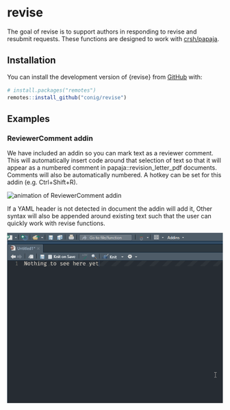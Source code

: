 
<!-- README.md is generated from README.Rmd. Please edit that file -->

# revise

<!-- badges: start -->
<!-- badges: end -->

The goal of revise is to support authors in responding to revise and
resubmit requests. These functions are designed to work with
[crsh/papaja](https://github.com/crsh/papaja).

## Installation

You can install the development version of {revise} from
[GitHub](https://github.com/conig/revise) with:

``` r
# install.packages("remotes")
remotes::install_github("conig/revise")
```

## Examples

### ReviewerComment addin

We have included an addin so you can mark text as a reviewer comment.
This will automatically insert code around that selection of text so
that it will appear as a numbered comment in papaja::revision_letter_pdf
documents. Comments will also be automatically numbered. A hotkey can be
set for this addin (e.g. Ctrl+Shift+R).

![animation of ReviewerComment
addin](man/figures/README/ReviewerComment.gif)

If a YAML header is not detected in document the addin will add it,
Other syntax will also be appended around existing text such that the
user can quickly work with revise functions.

![Animation of adding YAML header](man/figures/README/SettingUpRNR.gif)
